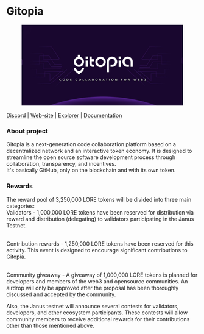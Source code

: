 # Gitopia

<figure><img src="../../.gitbook/assets/og-gitopia.png" alt=""><figcaption></figcaption></figure>

[Discord](https://discord.gg/AfNgVRyy) | [Web-site](https://gitopia.com/home) | [Explorer](https://gitopia.exploreme.pro/validators) | [Documentation](https://docs.gitopia.com/)

### About project <a href="#y32n" id="y32n"></a>

Gitopia is a next-generation code collaboration platform based on a decentralized network and an interactive token economy. It is designed to streamline the open source software development process through collaboration, transparency, and incentives.\
It's basically GitHub, only on the blockchain and with its own token.

### Rewards <a href="#h1gv" id="h1gv"></a>

The reward pool of 3,250,000 LORE tokens will be divided into three main categories:\
Validators - 1,000,000 LORE tokens have been reserved for distribution via reward and distribution (delegating) to validators participating in the Janus Testnet.

\
Contribution rewards - 1,250,000 LORE tokens have been reserved for this activity. This event is designed to encourage significant contributions to Gitopia.

\
Community giveaway - A giveaway of 1,000,000 LORE tokens is planned for developers and members of the web3 and opensource communities. An airdrop will only be approved after the proposal has been thoroughly discussed and accepted by the community.

Also, the Janus testnet will announce several contests for validators, developers, and other ecosystem participants. These contests will allow community members to receive additional rewards for their contributions other than those mentioned above.

###
